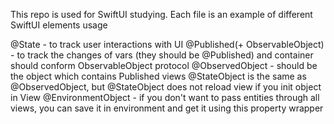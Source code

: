 This repo is used for SwiftUI studying. Each file is an example of different SwiftUI elements usage


@State - to track user interactions with UI
@Published(+ ObservableObject) - to track the changes of vars (they should be @Published) and container should conform ObservableObject protocol
@ObservedObject - should be the object which contains Published views
@StateObject is the same as @ObservedObject, but @StateObject does not reload view if you init object in View
@EnvironmentObject - if you don't want to pass entities through all views, you can save it in environment and get it using this property wrapper
